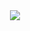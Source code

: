 

<div align="center">
  <div align="center" style={
    flex: "1"
  }>
  
  <img src="https://komarev.com/ghpvc/?username=DwifteJB&color=green" />
  </div>

  
  <br />
</div>

